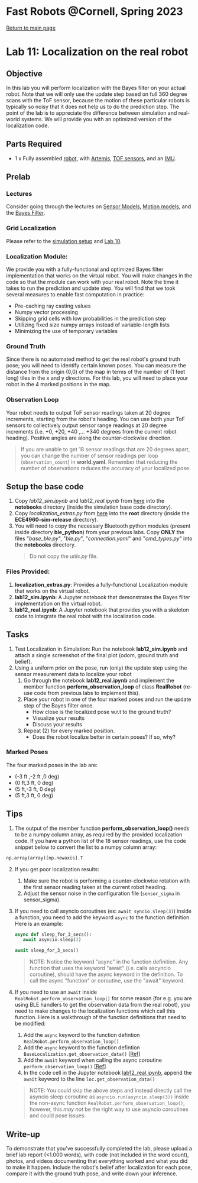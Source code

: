 # Fast Robots @Cornell, Spring 2023

[Return to main page](index.md)

# Lab 11: Localization on the real robot

## Objective
In this lab you will perform localization with the Bayes filter on your actual robot. Note that we will only use the update step based on full 360 degree scans with the ToF sensor, because the motion of these particular robots is typically so noisy that it does not help us to do the prediction step. The point of the lab is to appreciate the difference between simulation and real-world systems. We will provide you with an optimized version of the localization code.

## Parts Required
* 1 x Fully assembled [robot](https://www.amazon.com/gp/product/B07VBFQP44/ref=ppx_yo_dt_b_asin_title_o00_s00?ie=UTF8&psc=1), with [Artemis](https://www.sparkfun.com/products/15443), [TOF sensors](https://www.pololu.com/product/3415), and an [IMU](https://www.digikey.com/en/products/detail/pimoroni-ltd/PIM448/10246391).


## Prelab
### Lectures
Consider going through the lectures on [Sensor Models](lectures/FastRobots-18-SensorModel.pdf), [Motion models](lectures/FastRobots-17-Motion_models.pdf), and the [Bayes Filter](lectures/FastRobots-16-Markov_BayesFilter1.pdf).

### Grid Localization
Please refer to the [simulation setup](FastRobots-Sim.md) and [Lab 10](Lab10.md).

### Localization Module: 
We provide you with a fully-functional and optimized Bayes filter implementation that works on the virtual robot. You will make changes in the code so that the module can work with your real robot. Note the time it takes to run the prediction and update step. You will find that we took several measures to enable fast computation in practice:
- Pre-caching ray casting values
- Numpy vector processing
- Skipping grid cells with low probabilities in the prediction step
- Utilizing fixed size numpy arrays instead of variable-length lists
- Minimizing the use of temporary variables

### Ground Truth
Since there is no automated method to get the real robot's ground truth pose; you will need to identify certain known poses. You can measure the distance from the origin (0,0) of the map in terms of the number of (1 feet long) tiles in the x and y directions. For this lab, you will need to place your robot in the 4 marked positions in the map.

### Observation Loop
Your robot needs to output ToF sensor readings taken at 20 degree increments, starting from the robot's heading.
You can use both your ToF sensors to collectively output sensor range readings at 20 degree increments (i.e. +0, +20, +40 ,... +340 degrees from the current robot heading). Positive angles are along the counter-clockwise direction.

> If you are unable to get 18 sensor readings that are 20 degrees apart, you can change the number of sensor readings per loop (`observation_count`) in **world.yaml**. Remember that reducing the number of observations reduces the accuracy of your localized pose.


## Setup the base code
1. Copy *lab12_sim.ipynb* and *lab12_real.ipynb* from [here](https://github.com/CEI-lab/ECE4960-lab12) into the **notebooks** directory (inside the simulation base code directory).
2. Copy *localization_extras.py* from [here](https://github.com/CEI-lab/ECE4960-lab12) into the **root** directory (inside the **ECE4960-sim-release** directory).
3. You will need to copy the necessary Bluetooth python modules (present inside directory **ble_python**) from your previous labs. Copy **ONLY** the files "*base_ble.py*", "*ble.py*", "*connection.yaml*" and "*cmd_types.py*" into the **notebooks** directory.
   > Do not copy the *utils.py* file.

### Files Provided:
1. **localization_extras.py**: Provides a fully-functional Localization module that works on the virtual robot.
2. **lab12_sim.ipynb**: A Jupyter notebook that demonstrates the Bayes filter implementation on the virtual robot.
3. **lab12_real.ipynb**: A Jupyter notebook that provides you with a skeleton code to integrate the real robot with the localization code.

## Tasks
1. Test Localization in Simulation: Run the notebook **lab12_sim.ipynb** and attach a single screenshot of the final plot (odom, ground truth and belief).
2. Using a uniform prior on the pose, run (only) the update step using the sensor measurement data to localize your robot
   1. Go through the notebook **lab12_real.ipynb** and implement the member function **perform_observation_loop** of class **RealRobot** (re-use code from previous labs to implement this).
   2. Place your robot in one of the four marked poses and run the update step of the Bayes filter once. 
      - How close is the localized pose w.r.t to the ground truth?
      - Visualize your results
      - Discuss your results
   3. Repeat (2) for every marked position. 
      - Does the robot localize better in certain poses? If so, why?

### Marked Poses
The four marked poses in the lab are:
- (-3 ft ,-2 ft ,0 deg)
- (0 ft,3 ft, 0 deg)
- (5 ft,-3 ft, 0 deg)
- (5 ft,3 ft, 0 deg)

## Tips
1. The output of the member function **perform_observation_loop()** needs to be a numpy column array, as required by the provided localization code. If you have a python list of the 18 sensor readings, use the code snippet below to convert the list to a numpy column array:
```python
np.array(array)[np.newaxis].T
```
2. If you get poor localization results:
   1. Make sure the robot is performing a counter-clockwise rotation with the first sensor reading taken at the current robot heading.
   2. Adjust the sensor noise in the configuration file (`sensor_sigma` in sensor_sigma).
3. If you need to call asyncio coroutines (ex: `await syncio.sleep(3)`) inside a function, you need to add the keyword `async` to the function definition. Here is an example:
   ```python
   async def sleep_for_3_secs():
      await asyncio.sleep(3)

   await sleep_for_3_secs()
   ```
   > NOTE: Notice the keyword "async" in the function definition. Any function that uses the keyword "await" (i.e. calls ascyncio coroutine), should have the async keyword in the definition. To call the async "function" or coroutine, use the "await" keyword. 

4. If you need to use an `await` inside `RealRobot.perform_observation_loop()` for some reason (for e.g. you are using BLE handlers to get the observation data from the real robot), you need to make changes to the localization functions which call this function. Here is a walkthrough of the function definitions that need to be modified:
   1. Add the `async`  keyword to the function defintion `RealRobot.perform_observation_loop()`
   2. Add the `async`  keyword to the function defintion `BaseLocalization.get_observation_data()` [[Ref](https://github.com/CEI-lab/ECE4960-sim-release/blob/6175d6cda8d15b10ba611e5d41f91822465cf818/localization.py#L311)]
   3. Add the `await` keyword when calling the async coroutine `perform_observation_loop()` [[Ref](https://github.com/CEI-lab/ECE4960-sim-release/blob/6175d6cda8d15b10ba611e5d41f91822465cf818/localization.py#L312)]
   4. In the code cell in the Jupyter notebook [lab12_real.ipynb](https://github.com/CEI-lab/ECE4960-lab12/blob/main/lab12_real.ipynb), append the `await` keyword to the line `loc.get_observation_data()`

   > NOTE: You could skip the above steps and instead directly call the asyncio sleep coroutine as `asyncio.run(asyncio.sleep(3))` inside the non-async function `RealRobot.perform_observation_loop()`, however, this *may not* be the right way to use asyncio coroutines and could pose issues.

## Write-up
To demonstrate that you've successfully completed the lab, please upload a brief lab report (<1.000 words), with code (not included in the word count), photos, and videos documenting that everything worked and what you did to make it happen. Include the robot's belief after localization for each pose, compare it with the ground truth pose, and write down your inference.
